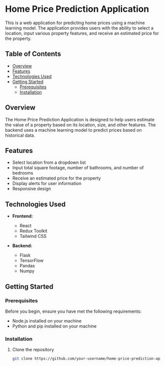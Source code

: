 # Home Price Prediction Application

This is a web application for predicting home prices using a machine learning model. The application provides users with the ability to select a location, input various property features, and receive an estimated price for the property.

## Table of Contents

- [Overview](#overview)
- [Features](#features)
- [Technologies Used](#technologies-used)
- [Getting Started](#getting-started)
  - [Prerequisites](#prerequisites)
  - [Installation](#installation)


## Overview

The Home Price Prediction Application is designed to help users estimate the value of a property based on its location, size, and other features. The backend uses a machine learning model to predict prices based on historical data.

## Features

- Select location from a dropdown list
- Input total square footage, number of bathrooms, and number of bedrooms
- Receive an estimated price for the property
- Display alerts for user information
- Responsive design

## Technologies Used

- **Frontend:**
  - React
  - Redux Toolkit
  - Tailwind CSS

- **Backend:**
  - Flask
  - TensorFlow
  - Pandas
  - Numpy

## Getting Started

### Prerequisites

Before you begin, ensure you have met the following requirements:

- Node.js installed on your machine
- Python and pip installed on your machine

### Installation

1. Clone the repository
   ```sh
   git clone https://github.com/your-username/home-price-prediction-app.git
